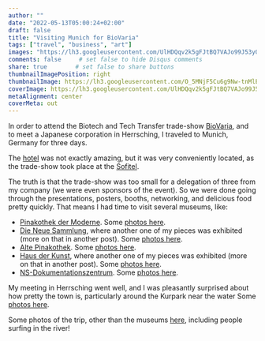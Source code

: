 ```yaml
---
author: ""
date: "2022-05-13T05:00:24+02:00"
draft: false
title: "Visiting Munich for BioVaria"
tags: ["travel", "business", "art"]
images: "https://lh3.googleusercontent.com/UlHDQqv2k5gFJtBQ7VAJo99J53yQ40miLUJ_aqunuydh7cqN2LbW0_sOA2nrbtSZ83VrMLRmu2bXFYIxgrE2oNgByEc1zU3vKhZP8d_g-K53Mk3AD4-DuXe6CWUZ6JsHuI4V_k8VyAA=w2400"
comments: false     # set false to hide Disqus comments
share: true        # set false to share buttons
thumbnailImagePosition: right
thumbnailImage: https://lh3.googleusercontent.com/O_5MNjF5Cu6g9Nw-tnMlEXY3xLw1tL4rzRJnMMBm4Sf1mB6XOIRD7CfML11sT4h5dm8T2skmDoVfwsCKWGhLKdKdH4Hf-2TtZC3x64cNnNCezphbqEm1PUYxEgb43buB28nF8ht44aE=w2400
coverImage: https://lh3.googleusercontent.com/UlHDQqv2k5gFJtBQ7VAJo99J53yQ40miLUJ_aqunuydh7cqN2LbW0_sOA2nrbtSZ83VrMLRmu2bXFYIxgrE2oNgByEc1zU3vKhZP8d_g-K53Mk3AD4-DuXe6CWUZ6JsHuI4V_k8VyAA=w2400
metaAlignment: center
coverMeta: out
---
```


In order to attend the Biotech and Tech Transfer trade-show [BioVaria](https://www.biovaria.org/biovaria/about-biovaria), and to meet a Japanese corporation in Herrsching, I traveled to Munich, Germany for three days.

<!--more-->

The [hotel](https://eden-hotel-wolff-munich.hotel-ds.com/en/) was not exactly amazing, but it was very conveniently located, as the trade-show took place at the [Sofitel](https://www.sofitel-munich.com/).

The truth is that the trade-show was too small for a delegation of three from my company (we were even sponsors of the event). So we were done going through the presentations, posters, booths, networking, and delicious food pretty quickly. That means I had time to visit several museums, like:

* [Pinakothek der Moderne](https://www.pinakothek-der-moderne.de/en/). Some [photos here](https://photos.app.goo.gl/TSFMuGJEyyb9Xzvv5).
* [Die Neue Sammlung](https://dnstdm.de/), where another one of my pieces was exhibited (more on that in another post). Some [photos here](https://photos.app.goo.gl/K3YrBfhJL2AtGAj9A).
* [Alte Pinakothek](https://www.pinakothek.de/en). Some [photos here](https://photos.app.goo.gl/VNUiEq9wUnG41Efu8).
* [Haus der Kunst](https://hausderkunst.de/en/), where another one of my pieces was exhibited (more on that in another post). Some [photos here](https://photos.app.goo.gl/8cSsn2wzJT5jzHrCA).
* [NS-Dokumentationszentrum](https://www.ns-dokuzentrum-muenchen.de/en/home/). Some [photos here](https://photos.app.goo.gl/VgZXBECUmfFpGW1G6).

My meeting in Herrsching went well, and I was pleasantly surprised about how pretty the town is, particularly around the Kurpark near the water Some [photos here](https://photos.app.goo.gl/6izJeNiVH4y3b48C9).

Some photos of the trip, other than the museums [here](https://photos.app.goo.gl/UVUTLkXQH5LEGr9y8), including people surfing in the river!
